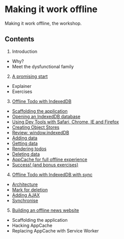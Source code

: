 
Making it work offline
======================

Making it work offline, the workshop.

Contents
--------

1. Introduction
  - Why?
  - Meet the dysfunctional family
2. [A promising start](02-a-promising-start)
  - Explainer
  - Exercises
3. [Offline Todo with IndexedDB](03-offline-todo)
  - [Scaffolding the application](03-offline-todo/01-scaffolding)
  - [Opening an IndexedDB database](03-offline-todo/02-opening-a-database)
  - [Using Dev Tools with Safari, Chrome, IE and Firefox](03-offline-todo/03-using-dev-tools)
  - [Creating Object Stores](03-offline-todo/04-creating-object-stores)
  - [Review: window.indexedDB](03-offline-todo/05-review-window-indexeddb)
  - [Adding data](03-offline-todo/06-adding-data)
  - [Getting data](03-offline-todo/07-getting-data)
  - [Rendering todos](03-offline-todo/08-rendering-todos)
  - [Deleting data](03-offline-todo/09-deleting-data)
  - [AppCache for full offline experience](03-offline-todo/10-appcache)
  - [Success! (and bonus exercises)](03-offline-todo/11-success)
4. [Offline Todo with IndexedDB with sync](04-offline-todo-with-sync)
  - [Architecture](04-offline-todo-with-sync/01-architecture)
  - [Mark for deletion](04-offline-todo-with-sync/02-mark-for-deletion)
  - [Adding AJAX](04-offline-todo-with-sync/03-adding-ajax)
  - [Synchronise](04-offline-todo-with-sync/04-synchronise)
5. [Building an offline news website](05-offline-news)
  - Scaffolding the application
  - Hacking AppCache
  - Replacing AppCache with Service Worker
